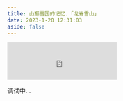 ```yaml
---
title: 山巅雪国的记忆.「龙脊雪山」
date: 2023-1-20 12:31:03
aside: false
---
```

<head>
    <meta charset="UTF-8">
    <meta http-equiv="X-UA-Compatible" content="IE=edge">
    <meta name="viewport" content="width=device-width, initial-scale=1.0">
    <link rel="icon" type="image/x-icon" href="favicon.ico">
    <title>Daily Music Sharing</title>
    <body><div class="center"></div>
    <script src="https://cdn.staticfile.org/jquery/1.10.2/jquery.min.js"></script>
    <iframe frameborder="no" border="0" marginwidth="0" marginheight="0" width=50% height=86 id="music"
        src="https://music.163.com/outchain/player?type=2&id=1833805536&auto=1&height=66"></iframe>
</head>

调试中...
